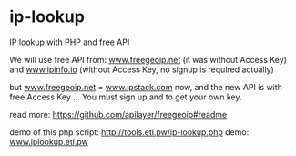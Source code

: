 # ip-lookup
IP lookup with PHP and free API

We will use free API from: www.freegeoip.net (it was without Access Key) and www.ipinfo.io (without Access Key, no signup is required actually)

but www.freegeoip.net = www.ipstack.com now, and the new API is with free Access Key ... You must sign up and to get your own key.

read more: https://github.com/apilayer/freegeoip#readme

demo of this php script: http://tools.eti.pw/ip-lookup.php
demo: www.iplookup.eti.pw
